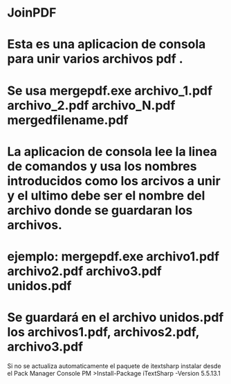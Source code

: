 # JoinPDF
# Esta es una aplicacion de consola para unir varios archivos pdf .
# Se usa mergepdf.exe archivo_1.pdf archivo_2.pdf archivo_N.pdf mergedfilename.pdf
# La aplicacion de consola lee la linea de comandos y usa los nombres introducidos como los arcivos a unir y el ultimo debe ser el nombre del archivo donde se guardaran los archivos.
# ejemplo: mergepdf.exe archivo1.pdf archivo2.pdf archivo3.pdf unidos.pdf
# Se guardará en el archivo unidos.pdf los archivos1.pdf, archivos2.pdf, archivo3.pdf
Si no se actualiza automaticamente el paquete de itextsharp instalar desde el Pack Manager Console
PM >Install-Package iTextSharp -Version 5.5.13.1
